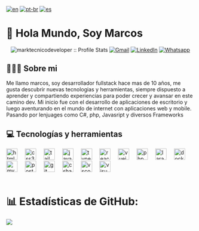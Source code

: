 [![en](https://img.shields.io/badge/lang-en-red.svg)](https://github.com/MarkTecnicoDeveloper/MarkTecnicoDeveloper/blob/main/README.md)
[![pt-br](https://img.shields.io/badge/lang-pt--br-green.svg)](https://github.com/MarkTecnicoDeveloper/MarkTecnicoDeveloper/blob/main/README.pt-br.md)
[![es](https://img.shields.io/badge/lang-es-yellow.svg)](https://github.com/MarkTecnicoDeveloper/MarkTecnicoDeveloper/blob/main/README.es.md)

# 👋 Hola Mundo, Soy Marcos

<p align="center">
<img src="https://komarev.com/ghpvc/?username=marktecnicodeveloper&color=blue" alt="marktecnicodeveloper :: Profile Stats"></a>
<a href="mailto:marktecnico@gmail.com" target="_blank"><img alt="Gmail" src="https://img.shields.io/badge/Gmail-Marcos-blue?style=flat&logo=gmail"></a>
<a href="https://www.linkedin.com/in/marcos-rodriguez-414934180/" target="_blank"><img alt="LinkedIn" src="https://img.shields.io/badge/LinkedIn-Marcos-blue?style=flat&logo=linkedin"></a> <a href="https://api.whatsapp.com/send?phone=5545991065156&text=Hola%20Marcos!%20Te%20encontre%20en%20GitHub!" target="_blank"><img alt="Whatsapp" src="https://img.shields.io/badge/Whatsapp-Marcos-blue?style=flat&logo=whatsapp"></a>
</p>

## 	👨🏻‍💻 Sobre mi
Me llamo marcos, soy desarrollador fullstack hace mas de 10 años, me gusta descubrir nuevas tecnologias y herramientas, siempre dispuesto a aprender y compartiendo experiencias para poder crecer y avansar en este camino dev. Mi inicio fue con el desarrollo de aplicaciones de escritorio y luego aventurando en el mundo de internet con aplicaciones web y mobile. Pasando por lenjuages como C#, php, Javasript y diversos Frameworks

## 💻 Tecnologías y herramientas

<div align="left">
<img src="https://cdn.jsdelivr.net/gh/devicons/devicon/icons/html5/html5-original.svg" height="30" alt="html5 logo"  />
<img width="12" />
<img src="https://cdn.jsdelivr.net/gh/devicons/devicon/icons/css3/css3-original.svg" height="30" alt="css3 logo"  />
<img width="12" />
<img src="https://cdn.jsdelivr.net/gh/devicons/devicon/icons/tailwindcss/tailwindcss-original.svg" height="30" alt="tailwindcss logo"  />
<img width="12" />
<img src="https://cdn.jsdelivr.net/gh/devicons/devicon/icons/javascript/javascript-original.svg" height="30" alt="javascript logo"  />
<img width="12" />
<img src="https://cdn.jsdelivr.net/gh/devicons/devicon/icons/typescript/typescript-original.svg" height="30" alt="typescript logo"  />
<img width="12" />
<img src="https://cdn.jsdelivr.net/gh/devicons/devicon/icons/react/react-original.svg" height="30" alt="react logo"  />
<img width="12" />
<img src="https://cdn.jsdelivr.net/gh/devicons/devicon/icons/vuejs/vuejs-original.svg" height="30" alt="vuejs logo"  />
<img width="12" />
<img src="https://cdn.jsdelivr.net/gh/devicons/devicon/icons/php/php-original.svg" height="30" alt="php logo"  />
<img width="12" />
<img src="https://cdn.jsdelivr.net/gh/devicons/devicon/icons/laravel/laravel-original.svg" height="30" alt="laravel logo"  />
<img width="12" />
<img src="https://cdn.jsdelivr.net/gh/devicons/devicon/icons/docker/docker-original.svg" height="30" alt="docker logo"  />
<img width="12" />
<img src="https://cdn.jsdelivr.net/gh/devicons/devicon/icons/mysql/mysql-original.svg" height="30" alt="mysql logo"  />
<img width="12" />
<img src="https://cdn.jsdelivr.net/gh/devicons/devicon/icons/postgresql/postgresql-original.svg" height="30" alt="postgresql logo"  />
<img width="12" />
<img src="https://cdn.jsdelivr.net/gh/devicons/devicon/icons/git/git-original.svg" height="30" alt="git logo"  />
<img width="12" />
<img src="https://cdn.jsdelivr.net/gh/devicons/devicon/icons/csharp/csharp-original.svg" height="30" alt="csharp logo"  />
<img width="12" />
<img src="https://cdn.jsdelivr.net/gh/devicons/devicon/icons/vscode/vscode-original.svg" height="30" alt="vscode logo"  />
<img width="12" />
<img src="https://cdn.jsdelivr.net/gh/devicons/devicon/icons/visualstudio/visualstudio-original.svg" height="30" alt="visualstudio logo"  />
<img width="12" />
</div>

<br />

# 📊 Estadísticas de GitHub:
![](https://github-readme-stats.vercel.app/api/top-langs/?username=marktecnicodeveloper&theme=dark&hide_border=false&include_all_commits=false&count_private=false&layout=compact)
